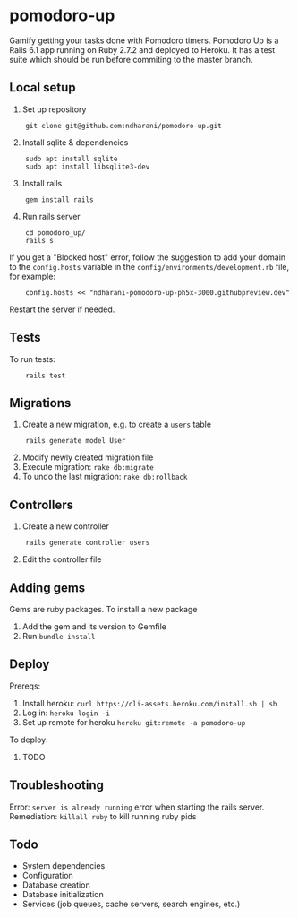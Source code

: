 # pomodoro-up
Gamify getting your tasks done with Pomodoro timers. Pomodoro Up is a Rails 6.1 app running on Ruby 2.7.2 and deployed to Heroku. It has a test suite which should be run before commiting to the master branch.

## Local setup
1. Set up repository
```
    git clone git@github.com:ndharani/pomodoro-up.git
```
2. Install sqlite & dependencies
```
    sudo apt install sqlite
    sudo apt install libsqlite3-dev
```
3. Install rails
```
    gem install rails
```
4. Run rails server
```
    cd pomodoro_up/
    rails s
```
If you get a "Blocked host" error, follow the suggestion to add your domain to the `config.hosts` variable in the `config/environments/development.rb` file, for example:
```
    config.hosts << "ndharani-pomodoro-up-ph5x-3000.githubpreview.dev"
```
Restart the server if needed.

## Tests
To run tests:
```
    rails test
```


## Migrations
1. Create a new migration, e.g. to create a `users` table
```
    rails generate model User
```
2. Modify newly created migration file
3. Execute migration: `rake db:migrate`
4. To undo the last migration: `rake db:rollback`


## Controllers
1. Create a new controller
```
    rails generate controller users
```
2. Edit the controller file


## Adding gems
Gems are ruby packages. To install a new package
1. Add the gem and its version to Gemfile
2. Run `bundle install`


## Deploy
Prereqs:
1. Install heroku: `curl https://cli-assets.heroku.com/install.sh | sh`
2. Log in: `heroku login -i`
3. Set up remote for heroku `heroku git:remote -a pomodoro-up`

To deploy:
1. TODO


## Troubleshooting

Error: `server is already running` error when starting the rails server.  
Remediation: `killall ruby` to kill running ruby pids


## Todo
* System dependencies
* Configuration
* Database creation
* Database initialization
* Services (job queues, cache servers, search engines, etc.)
